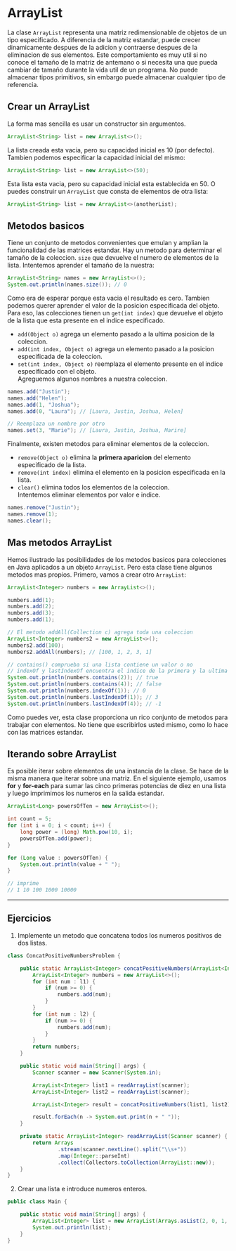 # ArrayList
La clase `ArrayList` representa una matriz redimensionable de objetos de un tipo especificado. A diferencia de la matriz estandar, puede crecer dinamicamente despues de la adicion y contraerse despues de la eliminacion de sus elementos. Este comportamiento es muy util si no conoce el tamaño de la matriz de antemano o si necesita una que pueda cambiar de tamaño durante la vida util de un programa. No puede almacenar tipos primitivos, sin embargo puede almacenar cualquier tipo de referencia.  

## Crear un ArrayList
La forma mas sencilla es usar un constructor sin argumentos.
~~~java
ArrayList<String> list = new ArrayList<>();
~~~
La lista creada esta vacia, pero su capacidad inicial es 10 (por defecto). Tambien podemos especificar la capacidad inicial del mismo:
~~~java
ArrayList<String> list = new ArrayList<>(50);
~~~
Esta lista esta vacia, pero su capacidad inicial esta establecida en 50. O puedes construir un `ArrayList` que consta de elementos de otra lista:
~~~java
ArrayList<String> list = new ArrayList<>(anotherList);
~~~

## Metodos basicos
Tiene un conjunto de metodos convenientes que emulan y amplian la funcionalidad de las matrices estandar. Hay un metodo para determinar el tamaño de la coleccion. `size` que devuelve el numero de elementos de la lista. Intentemos aprender el tamaño de la nuestra:
~~~java
ArrayList<String> names = new ArrayList<>();
System.out.println(names.size()); // 0
~~~
Como era de esperar porque esta vacia el resultado es cero. Tambien podemos querer aprender el valor de la posicion especificada del objeto. Para eso, las colecciones tienen un `get(int index)` que devuelve el objeto de la lista que esta presente en el indice especificado.
- `add(Object o)` agrega un elemento pasado a la ultima posicion de la coleccion.
- `add(int index, Object o)` agrega un elemento pasado a la posicion especificada de la coleccion.
- `set(int index, Object o)` reemplaza el elemento presente en el indice especificado con el objeto.  
Agreguemos algunos nombres a nuestra coleccion.
~~~java
names.add("Justin");
names.add("Helen");
names.add(1, "Joshua");
names.add(0, "Laura"); // [Laura, Justin, Joshua, Helen]

// Reemplaza un nombre por otro
names.set(3, "Marie"); // [Laura, Justin, Joshua, Marire]
~~~
Finalmente, existen metodos para eliminar elementos de la coleccion.
- `remove(Object o)` elimina la **primera aparicion** del elemento especificado de la lista.
- `remove(int index)` elimina el elemento en la posicion especificada en la lista.
- `clear()` elimina todos los elementos de la coleccion.  
Intentemos eliminar elementos por valor e indice.
~~~java
names.remove("Justin");
names.remove(1);
names.clear();
~~~

## Mas metodos ArrayList
Hemos ilustrado las posibilidades de los metodos basicos para colecciones en Java aplicados a un objeto `ArrayList`. Pero esta clase tiene algunos metodos mas propios. Primero, vamos a crear otro `ArrayList`:
~~~java
ArrayList<Integer> numbers = new ArrayList<>();

numbers.add(1);
numbers.add(2);
numbers.add(3);
numbers.add(1);

// El metodo addAll(Collection c) agrega toda una coleccion
ArrayList<Integer> numbers2 = new ArrayList<>();
numbers2.add(100);
numbers2.addAll(numbers); // [100, 1, 2, 3, 1]

// contains() comprueba si una lista contiene un valor o no
// indexOf y lastIndexOf encuentra el indice de la primera y la ultima aparicion
System.out.println(numbers.contains(2)); // true
System.out.println(numbers.contains(4)); // false
System.out.println(numbers.indexOf(1)); // 0
System.out.println(numbers.lastIndexOf(1)); // 3
System.out.println(numbers.lastIndexOf(4)); // -1
~~~
Como puedes ver, esta clase proporciona un rico conjunto de metodos para trabajar con elementos. No tiene que escribirlos usted mismo, como lo hace con las matrices estandar.  

## Iterando sobre ArrayList
Es posible iterar sobre elementos de una instancia de la clase. Se hace de la misma manera que iterar sobre una matriz. En el siguiente ejemplo, usamos **for** y **for-each** para sumar las cinco primeras potencias de diez en una lista y luego imprimimos los numeros en la salida estandar.
~~~java
ArrayList<Long> powersOfTen = new ArrayList<>();

int count = 5;
for (int i = 0; i < count; i++) {
    long power = (long) Math.pow(10, i);
    powersOfTen.add(power);
}

for (Long value : powersOfTen) {
    System.out.println(value + " ");
}

// imprime
// 1 10 100 1000 10000
~~~
--- 

## Ejercicios
1. Implemente un metodo que concatena todos los numeros positivos de dos listas.
~~~java
class ConcatPositiveNumbersProblem {

    public static ArrayList<Integer> concatPositiveNumbers(ArrayList<Integer> l1, ArrayList<Integer> l2) {
        ArrayList<Integer> numbers = new ArrayList<>();
        for (int num : l1) {
            if (num >= 0) {
                numbers.add(num);
            }
        }
        for (int num : l2) {
            if (num >= 0) {
                numbers.add(num);
            }
        }
        return numbers;
    }

    public static void main(String[] args) {
        Scanner scanner = new Scanner(System.in);

        ArrayList<Integer> list1 = readArrayList(scanner);
        ArrayList<Integer> list2 = readArrayList(scanner);

        ArrayList<Integer> result = concatPositiveNumbers(list1, list2);

        result.forEach(n -> System.out.print(n + " "));
    }

    private static ArrayList<Integer> readArrayList(Scanner scanner) {
        return Arrays
                .stream(scanner.nextLine().split("\\s+"))
                .map(Integer::parseInt)
                .collect(Collectors.toCollection(ArrayList::new));
    }
}
~~~
2. Crear una lista e introduce numeros enteros.
~~~java
public class Main {

    public static void main(String[] args) {
        ArrayList<Integer> list = new ArrayList(Arrays.asList(2, 0, 1, 7));
        System.out.println(list);
    }
}
~~~
